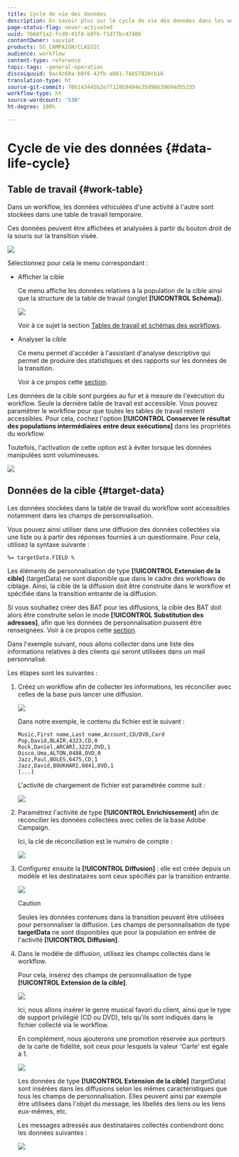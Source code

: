 ```yaml
---
title: Cycle de vie des données
description: En savoir plus sur le cycle de vie des données dans les workflows.
page-status-flag: never-activated
uuid: 7668f1a2-fcd0-41f8-b8f6-71d77bc47486
contentOwner: sauviat
products: SG_CAMPAIGN/CLASSIC
audience: workflow
content-type: reference
topic-tags: -general-operation
discoiquuid: 9ac4c60a-b0f6-42fb-a081-74b57820cb16
translation-type: ht
source-git-commit: 70b143445b2e77128b9404e35d96b39694d55335
workflow-type: ht
source-wordcount: '530'
ht-degree: 100%

---
```



# Cycle de vie des données {#data-life-cycle}

## Table de travail {#work-table}

Dans un workflow, les données véhiculées d&#39;une activité à l&#39;autre sont stockées dans une table de travail temporaire.

Ces données peuvent être affichées et analysées à partir du bouton droit de la souris sur la transition visée.

![](assets/wf-right-click-analyze.png)

Sélectionnez pour cela le menu correspondant :

* Afficher la cible

   Ce menu affiche les données relatives à la population de la cible ainsi que la structure de la table de travail (onglet **[!UICONTROL Schéma]**).

   ![](assets/wf-right-click-display.png)

   Voir à ce sujet la section [Tables de travail et schémas des workflows](../../workflow/using/monitoring-workflow-execution.md#worktables-and-workflow-schema).

* Analyser la cible

   Ce menu permet d&#39;accéder à l&#39;assistant d&#39;analyse descriptive qui permet de produire des statistiques et des rapports sur les données de la transition.

   Voir à ce propos cette [section](../../reporting/using/using-the-descriptive-analysis-wizard.md).

Les données de la cible sont purgées au fur et à mesure de l&#39;exécution du workflow. Seule la dernière table de travail est accessible. Vous pouvez paramétrer le workflow pour que toutes les tables de travail restent accessibles. Pour cela, cochez l&#39;option **[!UICONTROL Conserver le résultat des populations intermédiaires entre deux exécutions]** dans les propriétés du workflow.

Toutefois, l&#39;activation de cette option est à éviter lorsque les données manipulées sont volumineuses.

![](assets/wf-purge-data-option.png)

## Données de la cible {#target-data}

Les données stockées dans la table de travail du workflow sont accessibles notamment dans les champs de personnalisation.

Vous pouvez ainsi utiliser dans une diffusion des données collectées via une liste ou à partir des réponses fournies à un questionnaire. Pour cela, utilisez la syntaxe suivante :

```
%= targetData.FIELD %
```

Les éléments de personnalisation de type **[!UICONTROL Extension de la cible]** (targetData) ne sont disponible que dans le cadre des workflows de ciblage. Ainsi, la cible de la diffusion doit être construite dans le workflow et spécifiée dans la transition entrante de la diffusion.

Si vous souhaitez créer des BAT pour les diffusions, la cible des BAT doit alors être construite selon le mode **[!UICONTROL Substitution des adresses]**, afin que les données de personnalisation puissent être renseignées. Voir à ce propos cette [section](../../delivery/using/steps-defining-the-target-population.md#using-address-substitution-in-proof).

Dans l&#39;exemple suivant, nous allons collecter dans une liste des informations relatives à des clients qui seront utilisées dans un mail personnalisé.

Les étapes sont les suivantes :

1. Créez un workflow afin de collecter les informations, les réconcilier avec celles de la base puis lancer une diffusion.

   ![](assets/wf-targetdata-sample-1.png)

   Dans notre exemple, le contenu du fichier est le suivant :

   ```
   Music,First name,Last name,Account,CD/DVD,Card
   Pop,David,BLAIR,4323,CD,0
   Rock,Daniel,ARCARI,3222,DVD,1
   Disco,Uma,ALTON,0488,DVD,0
   Jazz,Paul,BOLES,6475,CD,1
   Jazz,David,BOUKHARI,0841,DVD,1
   [...]
   ```

   L&#39;activité de chargement de fichier est paramétrée comme suit :

   ![](assets/wf-targetdata-sample-2.png)

1. Paramétrez l&#39;activité de type **[!UICONTROL Enrichissement]** afin de réconcilier les données collectées avec celles de la base Adobe Campaign.

   Ici, la clé de réconciliation est le numéro de compte :

   ![](assets/wf-targetdata-sample-3.png)

1. Configurez ensuite la **[!UICONTROL Diffusion]** : elle est créée depuis un modèle et les destinataires sont ceux spécifiés par la transition entrante.

   ![](assets/wf-targetdata-sample-4.png)

   >[!CAUTION]
   >
   >Seules les données contenues dans la transition peuvent être utilisées pour personnaliser la diffusion. Les champs de personnalisation de type **targetData** ne sont disponibles que pour la population en entrée de l&#39;activité **[!UICONTROL Diffusion]**.

1. Dans le modèle de diffusion, utilisez les champs collectés dans le workflow.

   Pour cela, insérez des champs de personnalisation de type **[!UICONTROL Extension de la cible]**.

   ![](assets/wf-targetdata-sample-5.png)

   Ici, nous allons insérer le genre musical favori du client, ainsi que le type de support privilégié (CD ou DVD), tels qu&#39;ils sont indiqués dans le fichier collecté via le workflow.

   En complément, nous ajouterons une promotion réservée aux porteurs de la carte de fidélité, soit ceux pour lesquels la valeur &#39;Carte&#39; est égale à 1.

   ![](assets/wf-targetdata-sample-6.png)

   Les données de type **[!UICONTROL Extension de la cible]** (targetData) sont insérées dans les diffusions selon les mêmes caractéristiques que tous les champs de personnalisation. Elles peuvent ainsi par exemple être utilisées dans l&#39;objet du message, les libellés des liens ou les liens eux-mêmes, etc.

   Les messages adressés aux destinataires collectés contiendront donc les données suivantes :

   ![](assets/wf-targetdata-sample-7.png)
